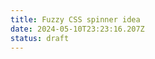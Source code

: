 ```yaml
---
title: Fuzzy CSS spinner idea
date: 2024-05-10T23:23:16.207Z
status: draft
---
```


<script lang="ts">
  import CssSpinner from './CssSpinner.svelte';
</script>

<CssSpinner/>
